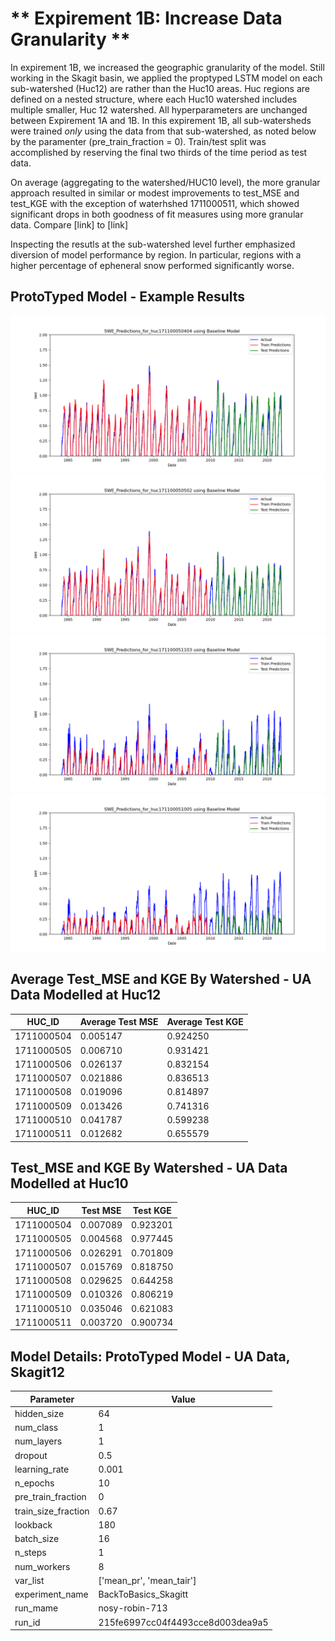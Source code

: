 # ** Expirement 1B: Increase Data Granularity **

In expirement 1B, we increased the geographic granularity of the model. Still working in the Skagit basin, we applied the proptyped LSTM model on each sub-watershed (Huc12) 
are rather than the Huc10 areas. Huc regions are defined on a nested structure, where each Huc10 watershed includes multiple smaller, Huc 12 watershed. 
All hyperparameters are unchanged between Expirement 1A and 1B. In this expirement 1B, all sub-watersheds were trained *only* using the data from that sub-watershed,
as noted below by the paramenter (pre_train_fraction = 0).  Train/test split was accomplished by reserving the final two thirds of the time period as test data. <br>

On average (aggregating to the watershed/HUC10 level), the more granular approach resulted in similar or modest improvements to test_MSE and test_KGE with the exception of waterhshed 1711000511, which showed significant drops in both goodness of fit measures using more granular data. Compare [link] to [link]  <br>  

Inspecting the resutls at the sub-watershed level further emphasized diversion of model performance by region.  In particular, regions with a higher percentage of epheneral snow 
performed significantly worse.  


## ProtoTyped Model - Example Results 
![SWE Predictions](model_results/SWE_Predictions_for_huc171100050404.png)
![SWE Predictions](model_results/SWE_Predictions_for_huc171100050502.png)
![SWE Predictions](model_results/SWE_Predictions_for_huc171100051103.png)
![SWE Predictions](model_results/SWE_Predictions_for_huc171100051005.png)


## Average Test_MSE and KGE By Watershed - UA Data Modelled at Huc12
| HUC_ID       | Average Test MSE | Average Test KGE |
|--------------|------------------|------------------|
| 1711000504   | 0.005147         | 0.924250         |
| 1711000505   | 0.006710         | 0.931421         |
| 1711000506   | 0.026137         | 0.832154         |
| 1711000507   | 0.021886         | 0.836513         |
| 1711000508   | 0.019096         | 0.814897         |
| 1711000509   | 0.013426         | 0.741316         |
| 1711000510   | 0.041787         | 0.599238         |
| 1711000511   | 0.012682         | 0.655579         |

## Test_MSE and KGE By Watershed - UA Data Modelled at Huc10

| HUC_ID      | Test MSE  | Test KGE  |
|------------|----------|----------|
| 1711000504 | 0.007089 | 0.923201 |
| 1711000505 | 0.004568 | 0.977445 |
| 1711000506 | 0.026291 | 0.701809 |
| 1711000507 | 0.015769 | 0.818750 |
| 1711000508 | 0.029625 | 0.644258 |
| 1711000509 | 0.010326 | 0.806219 |
| 1711000510 | 0.035046 | 0.621083 |
| 1711000511 | 0.003720 | 0.900734 |


## Model Details: ProtoTyped Model - UA Data, Skagit12 
| Parameter           | Value                       |
|---------------------|-----------------------------|
| hidden_size         | 64                          |
| num_class           | 1                           |
| num_layers          | 1                           |
| dropout             | 0.5                         |
| learning_rate       | 0.001                       |
| n_epochs            | 10                          |
| pre_train_fraction  | 0                           |
| train_size_fraction | 0.67                        |
| lookback            | 180                         |
| batch_size          | 16                          |
| n_steps             | 1                           |
| num_workers         | 8                           |
| var_list            | ['mean_pr', 'mean_tair']    |
| experiment_name     | BackToBasics_Skagitt        |
| run_mame            |  nosy-robin-713             |
| run_id              | 215fe6997cc04f4493cce8d003dea9a5      |


